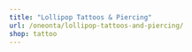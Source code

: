 ```yaml
---
title: "Lollipop Tattoos & Piercing"
url: /oneonta/lollipop-tattoos-and-piercing/
shop: tattoo
---
```

